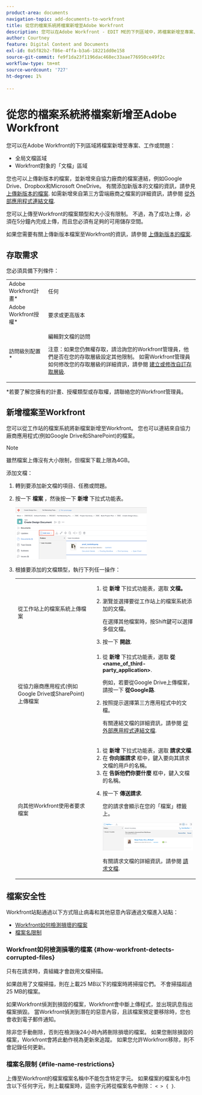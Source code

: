 ```yaml
---
product-area: documents
navigation-topic: add-documents-to-workfront
title: 從您的檔案系統將檔案新增至Adobe Workfront
description: 您可以在Adobe Workfront - EDIT ME的下列區域中，將檔案新增至專案、工作或問題。
author: Courtney
feature: Digital Content and Documents
exl-id: 0a5f82b2-f86e-4ffa-b3a6-18221dd0e158
source-git-commit: fe9f1da23f1196dac468ec33aae776950ce49f2c
workflow-type: tm+mt
source-wordcount: '727'
ht-degree: 1%

---
```


# 從您的檔案系統將檔案新增至Adobe Workfront

您可以在Adobe Workfront的下列區域將檔案新增至專案、工作或問題：

* 全局文檔區域
* Workfront對象的「文檔」區域

您也可以上傳新版本的檔案，並新增來自協力廠商的檔案連結，例如Google Drive、Dropbox和Microsoft OneDrive。 有關添加新版本的文檔的資訊，請參見 [上傳新版本的檔案](../../documents/managing-documents/upload-new-document-version.md). 如需新增來自第三方雲端廠商之檔案的詳細資訊，請參閱 [從外部應用程式連結文檔](../../documents/adding-documents-to-workfront/link-documents-from-external-apps.md).

您可以上傳至Workfront的檔案類型和大小沒有限制。 不過，為了成功上傳，必須在5分鐘內完成上傳，而且您必須有足夠的可用儲存空間。

如果您需要有關上傳新版本檔案至Workfront的資訊，請參閱 [上傳新版本的檔案](../../documents/managing-documents/upload-new-document-version.md).

## 存取需求

您必須具備下列條件：

<table style="table-layout:auto"> 
 <col> 
 <col> 
 <tbody> 
  <tr> 
   <td role="rowheader">Adobe Workfront計畫*</td> 
   <td> <p> 任何</p> </td> 
  </tr> 
  <tr> 
   <td role="rowheader">Adobe Workfront授權*</td> 
   <td> <p>要求或更高版本</p> </td> 
  </tr> 
  <tr> 
   <td role="rowheader">訪問級別配置*</td> 
   <td> <p>編輯對文檔的訪問</p> <p>注意：如果您仍無權存取，請洽詢您的Workfront管理員，他們是否在您的存取層級設定其他限制。 如需Workfront管理員如何修改您的存取層級的詳細資訊，請參閱 <a href="../../administration-and-setup/add-users/configure-and-grant-access/create-modify-access-levels.md" class="MCXref xref">建立或修改自訂存取層級</a>.</p> </td> 
  </tr> 
 </tbody> 
</table>

&#42;若要了解您擁有的計畫、授權類型或存取權，請聯絡您的Workfront管理員。

## 新增檔案至Workfront

您可以從工作站的檔案系統將新檔案新增至Workfront。 您也可以連結來自協力廠商應用程式(例如Google Drive和SharePoint)的檔案。

>[!NOTE]
>
>雖然檔案上傳沒有大小限制，但檔案下載上限為4GB。

添加文檔：

1. 轉到要添加新文檔的項目、任務或問題。
1. 按一下 **檔案** ，然後按一下 **新增** 下拉式功能表。

   ![](assets/add-new-350x138.png)

1. 根據要添加的文檔類型，執行下列任一操作：

   <table style="table-layout:auto"> 
    <col> 
    <col> 
    <tbody> 
     <tr> 
      <td role="rowheader">從工作站上的檔案系統上傳檔案</td> 
      <td> 
       <ol> 
        <li value="1">從 <strong>新增</strong> 下拉式功能表，選取 <strong>文檔。</strong></li> 
        <li value="2"> <p>瀏覽並選擇要從工作站上的檔案系統添加的文檔。<br></p> <p>在選擇其他檔案時，按Shift鍵可以選擇多個文檔。</p> </li> 
        <li value="3">按一下 <strong>開啟</strong>.</li> 
       </ol> </td> 
     </tr> 
     <tr> 
      <td role="rowheader">從協力廠商應用程式(例如Google Drive或SharePoint)上傳檔案</td> 
      <td> 
       <ol> 
        <li value="1"> <p>從 <strong>新增</strong> 下拉式功能表，選取 <strong>從 &lt;name_of_third-party_application&gt;</strong>.</p> <p>例如，若要從Google Drive上傳檔案，請按一下 <strong>從Google路</strong>.</p> </li> 
        <li value="2"> <p>按照提示選擇第三方應用程式中的文檔。<br></p> <p>有關連結文檔的詳細資訊，請參閱 <a href="../../documents/adding-documents-to-workfront/link-documents-from-external-apps.md" class="MCXref xref">從外部應用程式連結文檔</a>.</p> </li> 
       </ol> </td> 
     </tr> 
     <tr> 
      <td role="rowheader">向其他Workfront使用者要求檔案</td> 
      <td> 
       <ol> 
        <li value="1">從 <strong>新增</strong> 下拉式功能表，選取 <strong>請求文檔</strong>.</li> 
        <li value="2">在 <strong>你向誰請求</strong> 框中，鍵入要向其請求文檔的用戶的名稱。</li> 
        <li value="3">在 <strong>告訴他們你要什麼</strong> 框中，鍵入文檔的名稱。</li> 
        <li value="4"> <p>按一下 <strong>傳送請求</strong>.</p> <p>您的請求會顯示在您的「檔案」標籤上。</p> <p> <img src="assets/request-a-document-350x110.png" style="width: 350;height: 110;" data-mc-conditions="QuicksilverOrClassic.Quicksilver"> </p> <p>有關請求文檔的詳細資訊，請參閱 <a href="../../documents/adding-documents-to-workfront/request-a-document.md" class="MCXref xref">請求文檔</a>.</p> </li> 
       </ol> </td> 
     </tr> 
    </tbody> 
   </table>

## 檔案安全性

Workfront站點通過以下方式阻止病毒和其他惡意內容通過文檔進入站點：

* [Workfront如何檢測損壞的檔案](#how-workfront-detects-corrupted-files)
* [檔案名限制](#file-name-restrictions)

### Workfront如何檢測損壞的檔案 {#how-workfront-detects-corrupted-files}

只有在請求時，貴組織才會啟用文檔掃描。

如果啟用了文檔掃描，則在上載25 MB以下的檔案時將掃描它們。 不會掃描超過25 MB的檔案。

如果Workfront偵測到損毀的檔案，Workfront會中斷上傳程式，並出現訊息指出檔案損毀。 當Workfront偵測到潛在的惡意內容，且該檔案預定要移除時，您也會收到電子郵件通知。

除非您手動刪除，否則在檢測後24小時內將刪除損壞的檔案。 如果您刪除損毀的檔案，Workfront會將此動作視為更新來追蹤。 如果您允許Workfront移除，則不會記錄任何更新。

### 檔案名限制 {#file-name-restrictions}

上傳至Workfront的檔案檔案名稱中不能包含特定字元。 如果檔案的檔案名中包含以下任何字元，則上載檔案時，這些字元將從檔案名中刪除： `< > { }`.
